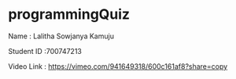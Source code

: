 # programmingQuiz

Name : Lalitha Sowjanya Kamuju

Student ID :700747213

Video Link : https://vimeo.com/941649318/600c161af8?share=copy
